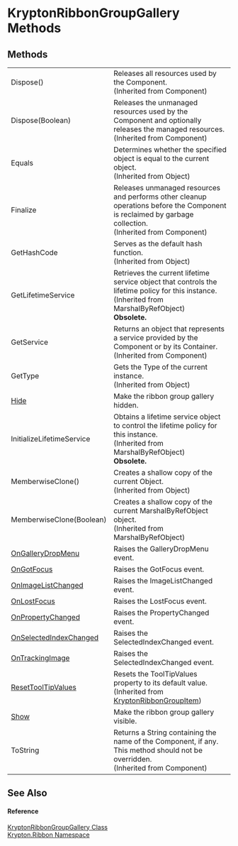 # KryptonRibbonGroupGallery Methods




## Methods
<table>
<tr>
<td>Dispose()</td>
<td>Releases all resources used by the Component.<br />(Inherited from Component)</td></tr>
<tr>
<td>Dispose(Boolean)</td>
<td>Releases the unmanaged resources used by the Component and optionally releases the managed resources.<br />(Inherited from Component)</td></tr>
<tr>
<td>Equals</td>
<td>Determines whether the specified object is equal to the current object.<br />(Inherited from Object)</td></tr>
<tr>
<td>Finalize</td>
<td>Releases unmanaged resources and performs other cleanup operations before the Component is reclaimed by garbage collection.<br />(Inherited from Component)</td></tr>
<tr>
<td>GetHashCode</td>
<td>Serves as the default hash function.<br />(Inherited from Object)</td></tr>
<tr>
<td>GetLifetimeService</td>
<td>Retrieves the current lifetime service object that controls the lifetime policy for this instance.<br />(Inherited from MarshalByRefObject)<br /><strong>Obsolete.</strong></td></tr>
<tr>
<td>GetService</td>
<td>Returns an object that represents a service provided by the Component or by its Container.<br />(Inherited from Component)</td></tr>
<tr>
<td>GetType</td>
<td>Gets the Type of the current instance.<br />(Inherited from Object)</td></tr>
<tr>
<td><a href="51a2f063-56da-02d4-0772-de92473cca1a.md">Hide</a></td>
<td>Make the ribbon group gallery hidden.</td></tr>
<tr>
<td>InitializeLifetimeService</td>
<td>Obtains a lifetime service object to control the lifetime policy for this instance.<br />(Inherited from MarshalByRefObject)<br /><strong>Obsolete.</strong></td></tr>
<tr>
<td>MemberwiseClone()</td>
<td>Creates a shallow copy of the current Object.<br />(Inherited from Object)</td></tr>
<tr>
<td>MemberwiseClone(Boolean)</td>
<td>Creates a shallow copy of the current MarshalByRefObject object.<br />(Inherited from MarshalByRefObject)</td></tr>
<tr>
<td><a href="e8fd6aa9-6e2f-a418-5b7c-a374373d6dce.md">OnGalleryDropMenu</a></td>
<td>Raises the GalleryDropMenu event.</td></tr>
<tr>
<td><a href="b44f11fe-7734-f206-06ce-8cbee80a12de.md">OnGotFocus</a></td>
<td>Raises the GotFocus event.</td></tr>
<tr>
<td><a href="df0ec41c-4e30-ed30-89cc-b581f32d9d2d.md">OnImageListChanged</a></td>
<td>Raises the ImageListChanged event.</td></tr>
<tr>
<td><a href="a956b2ed-e4b5-0138-0a40-0aacf809d46b.md">OnLostFocus</a></td>
<td>Raises the LostFocus event.</td></tr>
<tr>
<td><a href="65a7ce3a-99e0-0bc4-7acc-c224f3a519da.md">OnPropertyChanged</a></td>
<td>Raises the PropertyChanged event.</td></tr>
<tr>
<td><a href="3c837e8c-f0b1-2c38-4bb8-3ec1a8e2c7a6.md">OnSelectedIndexChanged</a></td>
<td>Raises the SelectedIndexChanged event.</td></tr>
<tr>
<td><a href="8f4440a1-ea27-fd50-75f5-756985d9d65a.md">OnTrackingImage</a></td>
<td>Raises the SelectedIndexChanged event.</td></tr>
<tr>
<td><a href="4c31e104-2033-89a2-6523-f8f6d16791ca.md">ResetToolTipValues</a></td>
<td>Resets the ToolTipValues property to its default value.<br />(Inherited from <a href="42b4e823-3d0e-29bf-ca83-927a7a58295d.md">KryptonRibbonGroupItem</a>)</td></tr>
<tr>
<td><a href="233f420a-fe7d-08a3-8695-46776d957584.md">Show</a></td>
<td>Make the ribbon group gallery visible.</td></tr>
<tr>
<td>ToString</td>
<td>Returns a String containing the name of the Component, if any. This method should not be overridden.<br />(Inherited from Component)</td></tr>
</table>

## See Also


#### Reference
<a href="f687c768-aa72-8583-c560-27549423dd1e.md">KryptonRibbonGroupGallery Class</a>  
<a href="1e9bc734-cff9-e9b8-f013-94cdac669794.md">Krypton.Ribbon Namespace</a>  
